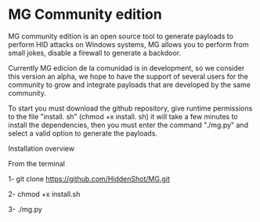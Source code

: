 # MG Community edition
MG community edition is an open source tool to generate payloads to perform HID attacks on Windows systems, MG allows you to perform from small jokes, disable a firewall to generate a backdoor. 

Currently MG edicion de la comunidad is in development, so we consider this version an alpha, we hope to have the support of several users for the community to grow and integrate payloads that are developed by the same community.

To start you must download the github repository, give runtime permissions to the file "install. sh" (chmod +x install. sh) it will take a few minutes to install the dependencies, then you must enter the command "./mg.py" and select a valid option to generate the payloads.

Installation overview 

From the terminal 

1- git clone https://github.com/HiddenShot/MG.git

2- chmod +x install.sh

3- ./mg.py


